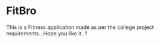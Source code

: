 # FitBro

This is a Fitness application made as per the college project requirements...Hope you like it..!!

